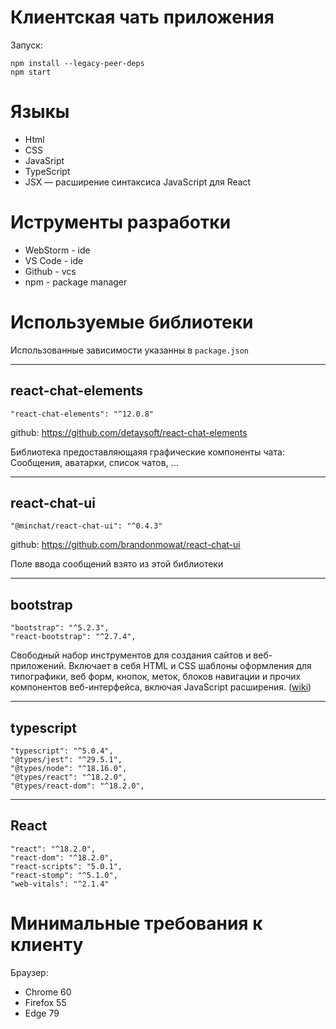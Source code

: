 
# Клиентская чать приложения 

Запуск:

```
npm install --legacy-peer-deps
npm start
```

# Языкы

* Html
* CSS
* JavaSript
* TypeScript
* JSX — расширение синтаксиса JavaScript для React

# Иструменты разработки

* WebStorm - ide
* VS Code - ide
* Github - vcs
* npm - package manager

# Используемые библиотеки

Использованные зависимости указанны в `package.json`

---

## react-chat-elements

```
"react-chat-elements": "^12.0.8"
```

github: https://github.com/detaysoft/react-chat-elements

Библиотека предоставляющаяя графические компоненты чата: Сообщения, аватарки, список чатов, ...

---

## react-chat-ui

```
"@minchat/react-chat-ui": "^0.4.3"
```

github: https://github.com/brandonmowat/react-chat-ui

Поле ввода сообщений взято из этой библиотеки

---

## bootstrap

```
"bootstrap": "^5.2.3",
"react-bootstrap": "^2.7.4",
```
Свободный набор инструментов для создания сайтов и веб-приложений. Включает в себя HTML и CSS шаблоны оформления для типографики, веб форм, кнопок, меток, блоков навигации и прочих компонентов веб-интерфейса, включая JavaScript расширения. ([wiki](https://ru.wikipedia.org/wiki/Bootstrap_(%D1%84%D1%80%D0%B5%D0%B9%D0%BC%D0%B2%D0%BE%D1%80%D0%BA)))

---

## typescript

```
"typescript": "^5.0.4",
"@types/jest": "^29.5.1",
"@types/node": "^18.16.0",
"@types/react": "^18.2.0",
"@types/react-dom": "^18.2.0",
```

---

## React

```
"react": "^18.2.0",
"react-dom": "^18.2.0",
"react-scripts": "5.0.1",
"react-stomp": "^5.1.0",
"web-vitals": "^2.1.4"
```

# Минимальные требования к клиенту
Браузер:
* Chrome 60
* Firefox 55
* Edge 79
